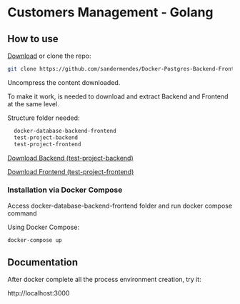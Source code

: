 # Customers Management - Golang

## How to use

[Download](https://github.com/sandermendes/Docker-Postgres-Backend-Frontend/archive/refs/heads/master.zip) or clone the repo:

```sh
git clone https://github.com/sandermendes/Docker-Postgres-Backend-Frontend.git
```

Uncompress the content downloaded.

To make it work, is needed to download and extract Backend and Frontend at the same level.

Structure folder needed:
```sh
  docker-database-backend-frontend
  test-project-backend
  test-project-frontend
```

[Download Backend (test-project-backend)](https://github.com/sandermendes/Golang-project-backend.git)

[Download Frontend (test-project-frontend)](https://github.com/sandermendes/Frontend-React-Material-UI/archive/refs/heads/master.zip)

### Installation via Docker Compose

Access docker-database-backend-frontend folder and run docker compose command

Using Docker Compose:

```sh
docker-compose up
```

## Documentation

After docker complete all the process environment creation, try it:

http://localhost:3000
